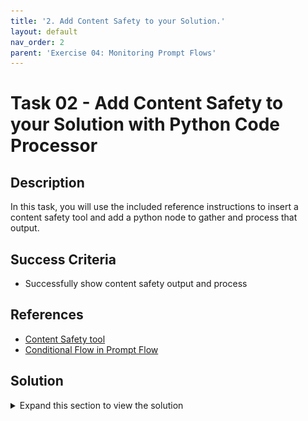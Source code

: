 ```yaml
---
title: '2. Add Content Safety to your Solution.'
layout: default
nav_order: 2
parent: 'Exercise 04: Monitoring Prompt Flows'
---
```


# Task 02 - Add Content Safety to your Solution with Python Code Processor

## Description

In this task, you will use the included reference instructions to insert a content safety tool and add a python node to gather and process that output.

## Success Criteria

* Successfully show content safety output and process

## References

* [Content Safety tool](https://learn.microsoft.com/en-us/azure/machine-learning/prompt-flow/tools-reference/content-safety-text-tool)
* [Conditional Flow in Prompt Flow](https://github.com/microsoft/promptflow/tree/main/examples/flows/standard/conditional-flow-for-if-else)

## Solution

<details markdown="block">
<summary>Expand this section to view the solution</summary>

#### Add Content Safety to your Solution

Create a new Flow:

1. In [Azure AI Studio](https://ai.azure.com), open the project you created in the first exercise, then select **Prompt flow** from the left-hand menu located beneath the **Tools** section.

2. On the **Flows** tab, select **+ Create** from the top toolbar.

3. In the **Create a new flow** dialog, beneath the **Create by type** heading, select the **Create** button on the **Chat flow** item. When the **Create a new flow** blade displays on the right, keep the default values and select **Create**.
   
Make the following adjustments to the flow as per the instructions below:  
   
1. Insert a [Content Safety tool](https://learn.microsoft.com/en-us/azure/machine-learning/prompt-flow/tools-reference/content-safety-text-tool) node between the input and the language model (LLM). 
   1. We already created the Content Safety resource in the Azure Portal in the setup phase of Lab1
   2. Now it is time to create a connection to it in the Prompt Flow. On the left side click on **Settings**  and then click on **+ New connection** under **Connected resources**
   ![New Connection](images/lab4grab13.png)
   3. Add the connection to the `Azure AI Content Safety` resource
   ![Add Connection](images/lab4grab14.png)
   4. Choose the resource you created earlier in Lab 1 for Content Safety and click **Add connection**, then close the dialog.
   ![Choose Resource](images/lab4grab15.png)
2. Go back to your flow and add the Content Safety node
   1. Click on `Start Compute session`
   2. Click on `More tools` and choose `Content Safety (Text Analyze)`
   ![Content Safety](images/lab4grab16.png)
   3. enter the name `input_safety` and click add
   ![Content Safety name](images/lab4grab17.png)
   4. This is how the graph should look like at this time
   ![Content Safety Graph](images/lab4grab18.png)
   5. Connect the text property to the `{inputs.question}` node and connect the `connection` property to the `Azure AI Content Safety` connection name you created earlier.
   ![Connect Text](images/lab4grab19.png)
   6. Create a new Python node and call it something like `extract_suggested_action` and change the code to the following:
   ```python   
      from promptflow import tool
      @tool
      def my_python_tool(safety_result) -> str:
         return safety_result["suggested_action"]
   ```
   Parse and validate and set the `safety_result` input to `${inputs.input_safety}`.
   This will allow you to take the outcome of the Content Safety tool and extract the suggested action from it whether it is `Accept` or `Reject`
   ![Python Node](images/lab4grab20.png)
   7. Remove the current `chat` node altogether and replace it with a new `LLM` node, you might call it `ask_gpt` or something similar. The content of the prompt should look like:
   
      ```text
      system:
      You are a professional and polite AI assistant. Given an input question and conversation history, reply accordingly.
      {% raw %}{% for item in chat_history %}{% endraw %}
      user:
      {% raw %}{{item.inputs.question}}{% endraw %}
      assistant:
      {% raw %}{{item.outputs.answer}}{% endraw %}
      {% raw %}{% endfor %}{% endraw %}
      user:
      {% raw %}{{question}}{% endraw %}
      ```
   8. After validating and parsing the input, set the input question and chat_history to `${inputs.question}` and `${inputs.chat_history}` respectively.
   9.  Under the `Activate Config` section, set the `When` to the previously created node we named `${extract_suggested_action}`, the type to `string` and the value to `Accept` 
   ![Set Input](images/lab4grab21.png)
   10. Create one final Python node for the final answer and call it something like `final_answer` and change the code to the following:
   ```python
      from promptflow import tool
      @tool
      def my_python_tool(safety_result, llm_answer=None) -> str:
      if safety_result["suggested_action"] == "Accept":
         return llm_answer
      else:
         return safety_result 
   ```
   The final output is produced by gathering the results from both content safety and LLM. If the input is unsafe, a `None` value is utilized for the LLM output as it does not provide an answer.
    ![Set Connection](images/lab4grab22.png)
   11. Go back up to the top in the flow where `Outputs` are defined and change the `answer` output to point to `${final_answer.output}`
   12. The final graph should look like this:
      ![Final Graph](images/lab4grab23.png)
   13. Start the compute session and test the flow with a question that is safe and another that is unsafe. The flow should return the LLM answer if the question is safe and the Content Safety output if the question is unsafe. 
   ![Test Flow](images/lab4grab24.png)
</details>
